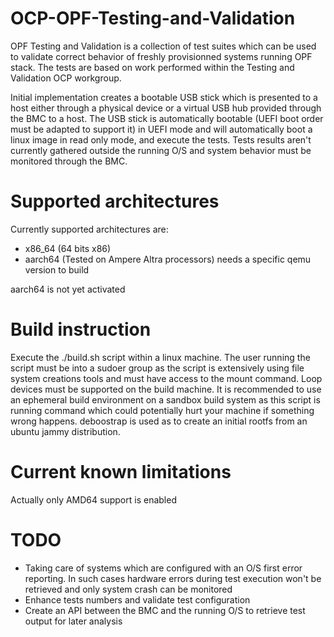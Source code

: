 # OCP-OPF-Testing-and-Validation

OPF Testing and Validation is a collection of test suites which can be used to validate correct behavior of freshly provisionned systems running OPF stack. The tests are based on work performed within the Testing and Validation OCP workgroup.

Initial implementation creates a bootable USB stick which is presented to a host either through a physical device or a virtual USB hub provided through the BMC to a host. The USB stick is automatically bootable (UEFI boot order must be adapted to support it) in UEFI mode and will automatically boot a linux image in read only mode, and execute the tests. Tests results aren't currently gathered outside the running O/S and system behavior must be monitored through the BMC.

# Supported architectures

Currently supported architectures are:
  - x86_64 (64 bits x86)
  - aarch64 (Tested on Ampere Altra processors) needs a specific qemu version to build

aarch64 is not yet activated

# Build instruction

Execute the ./build.sh script within a linux machine. The user running the script must be into a sudoer group as the script is extensively using file system creations tools and must have access to the mount command. Loop devices must be supported on the build machine. It is recommended to use an ephemeral build environment on a sandbox build system as this script is running command which could potentially hurt your machine if something wrong happens.
deboostrap is used as to create an initial rootfs from an ubuntu jammy distribution.

# Current known limitations

Actually only AMD64 support is enabled

# TODO

- Taking care of systems which are configured with an O/S first error reporting. In such cases hardware errors during test execution won't be retrieved and only system crash can be monitored
- Enhance tests numbers and validate test configuration
- Create an API between the BMC and the running O/S to retrieve test output for later analysis
